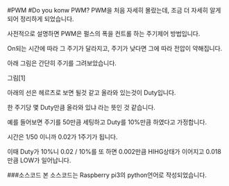 #PWM
#Do you konw PWM?
PWM을 처음 자세히 몰랐는데, 조금 더 자세히 알게되어 정리하게 되었습니다.

사전적으로 설명하면 PWM은 펄스의 폭을 컨트롤 하는 주기제어 방법입니다.

On되는 시간에 따라 그 주기가 달라지고, 주기가 낮다면 그에 따라 전압이 약해집니다.

아래 그림은 간단히 주기를 그려보았습니다.

그림[1]

아래의 선은 헤르츠로 보면 될것 같고 올라와 있는것이 Duty입니다.

한 주기당 몇 Duty만큼 올라와 있냐 라는 뜻인 것 같습니다.

예를 들어보면 주기를 50만큼 세팅하고 Duty를 10%만큼 하였다고 가정합니다.

시간은 1/50 이니까 0.02가 1주기가  됩니다.

이때 Duty가 10%니 0.02 / 10%를 또 하면 0.002만큼 HIHG상태가 이어지고 0.018만큼 LOW가 일어납니다.

###소스코드
본 소스코드는 Raspberry pi3의 python언어로 작성되었습니다.
```

```
